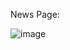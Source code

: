 News Page:

![image](https://github.com/user-attachments/assets/44ca539e-b690-4098-9986-90ec0881304a)
